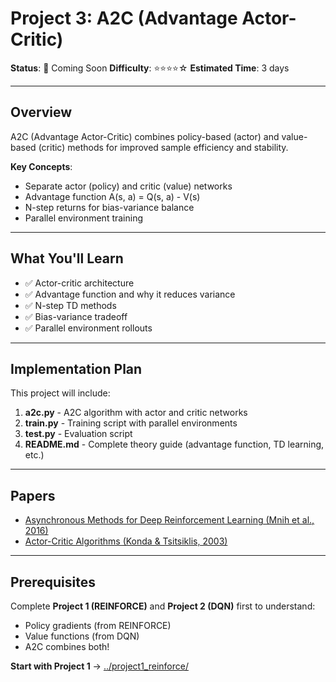 # Project 3: A2C (Advantage Actor-Critic)

**Status**: 🚧 Coming Soon
**Difficulty**: ⭐⭐⭐⭐☆
**Estimated Time**: 3 days

---

## Overview

A2C (Advantage Actor-Critic) combines policy-based (actor) and value-based (critic) methods for improved sample efficiency and stability.

**Key Concepts**:
- Separate actor (policy) and critic (value) networks
- Advantage function A(s, a) = Q(s, a) - V(s)
- N-step returns for bias-variance balance
- Parallel environment training

---

## What You'll Learn

- ✅ Actor-critic architecture
- ✅ Advantage function and why it reduces variance
- ✅ N-step TD methods
- ✅ Bias-variance tradeoff
- ✅ Parallel environment rollouts

---

## Implementation Plan

This project will include:

1. **a2c.py** - A2C algorithm with actor and critic networks
2. **train.py** - Training script with parallel environments
3. **test.py** - Evaluation script
4. **README.md** - Complete theory guide (advantage function, TD learning, etc.)

---

## Papers

- [Asynchronous Methods for Deep Reinforcement Learning (Mnih et al., 2016)](https://arxiv.org/abs/1602.01783)
- [Actor-Critic Algorithms (Konda & Tsitsiklis, 2003)](https://papers.nips.cc/paper/1786-actor-critic-algorithms.pdf)

---

## Prerequisites

Complete **Project 1 (REINFORCE)** and **Project 2 (DQN)** first to understand:
- Policy gradients (from REINFORCE)
- Value functions (from DQN)
- A2C combines both!

**Start with Project 1** → [../project1_reinforce/](../project1_reinforce/)

